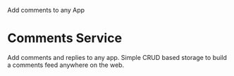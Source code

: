 Add comments to any App

# Comments Service

Add comments and replies to any app. Simple CRUD based storage to build a comments feed 
anywhere on the web.

